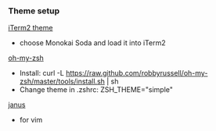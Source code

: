 ### Theme setup

[iTerm2 theme](http://iterm2colorschemes.com/)
  - choose Monokai Soda and load it into iTerm2

[oh-my-zsh](https://github.com/robbyrussell/oh-my-zsh)
  - Install: curl -L https://raw.github.com/robbyrussell/oh-my-zsh/master/tools/install.sh | sh
  - Change theme in .zshrc: ZSH_THEME="simple"

[janus](https://github.com/carlhuda/janus)
  - for vim
